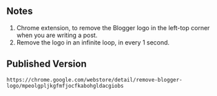 ## Notes
1. Chrome extension, to remove the Blogger logo in the left-top corner when you are writing a post.
2. Remove the logo in an infinite loop, in every 1 second.

## Published Version
```
https://chrome.google.com/webstore/detail/remove-blogger-logo/mpeolgpljkgfmfjocfkabohgldacgiobs
```